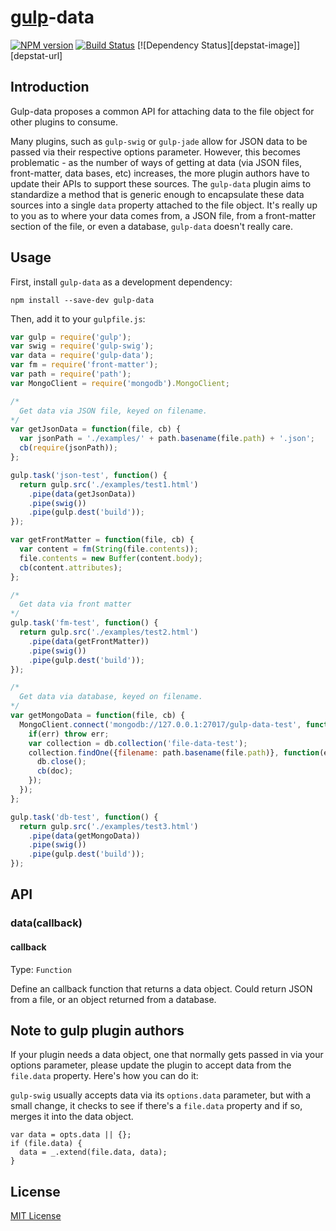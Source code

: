 # [gulp](https://github.com/wearefractal/gulp)-data
[![NPM version][npm-image]][npm-url] [![Build Status][travis-image]][travis-url] [![Dependency Status][depstat-image]][depstat-url]

## Introduction

Gulp-data proposes a common API for attaching data to the file object for other plugins to consume.

Many plugins, such as ```gulp-swig``` or ```gulp-jade``` allow for JSON data to be passed via their respective options parameter. However, this becomes problematic - as the number of ways of getting at data (via JSON files, front-matter, data bases, etc) increases, the more plugin authors have to update their APIs to support these sources. The ```gulp-data``` plugin aims to standardize a method that is generic enough to encapsulate these data sources into a single ```data``` property attached to the file object. It's really up to you as to where your data comes from, a JSON file, from a front-matter section of the file, or even a database, ```gulp-data``` doesn't really care.

## Usage

First, install `gulp-data` as a development dependency:

```shell
npm install --save-dev gulp-data
```

Then, add it to your `gulpfile.js`:

```javascript
var gulp = require('gulp');
var swig = require('gulp-swig');
var data = require('gulp-data');
var fm = require('front-matter');
var path = require('path');
var MongoClient = require('mongodb').MongoClient;

/*
  Get data via JSON file, keyed on filename.
*/
var getJsonData = function(file, cb) {
  var jsonPath = './examples/' + path.basename(file.path) + '.json';
  cb(require(jsonPath));
};

gulp.task('json-test', function() {
  return gulp.src('./examples/test1.html')
    .pipe(data(getJsonData))
    .pipe(swig())
    .pipe(gulp.dest('build'));
});

var getFrontMatter = function(file, cb) {
  var content = fm(String(file.contents));
  file.contents = new Buffer(content.body);
  cb(content.attributes);
};

/*
  Get data via front matter
*/
gulp.task('fm-test', function() {
  return gulp.src('./examples/test2.html')
    .pipe(data(getFrontMatter))
    .pipe(swig())
    .pipe(gulp.dest('build'));
});

/*
  Get data via database, keyed on filename.
*/
var getMongoData = function(file, cb) {
  MongoClient.connect('mongodb://127.0.0.1:27017/gulp-data-test', function(err, db) {
    if(err) throw err;
    var collection = db.collection('file-data-test');
    collection.findOne({filename: path.basename(file.path)}, function(err, doc) {
      db.close();
      cb(doc);
    });
  });
};

gulp.task('db-test', function() {
  return gulp.src('./examples/test3.html')
    .pipe(data(getMongoData))
    .pipe(swig())
    .pipe(gulp.dest('build'));
});

```

## API

### data(callback)

#### callback
Type: `Function`  

Define an callback function that returns a data object. Could return JSON from a file, or an object returned from a database.

## Note to gulp plugin authors

If your plugin needs a data object, one that normally gets passed in via your options parameter, please update the plugin to accept data from the ```file.data``` property. Here's how you can do it:

```gulp-swig``` usually accepts data via its ```options.data``` parameter, but with a small change, it checks to see if there's a ```file.data``` property and if so, merges it into the data object.

```
var data = opts.data || {};
if (file.data) {
  data = _.extend(file.data, data);
}
```

## License

[MIT License](http://en.wikipedia.org/wiki/MIT_License)

[npm-url]: https://npmjs.org/package/gulp-data
[npm-image]: https://badge.fury.io/js/gulp-data.png

[travis-url]: http://travis-ci.org/colynb/gulp-data
[travis-image]: https://secure.travis-ci.org/colynb/gulp-data.png?branch=master
